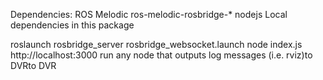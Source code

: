 Dependencies:
ROS Melodic
ros-melodic-rosbridge-*
nodejs
Local dependencies in this package

roslaunch rosbridge_server rosbridge_websocket.launch
node index.js
http://localhost:3000
run any node that outputs log messages (i.e. rviz)to DVRto DVR